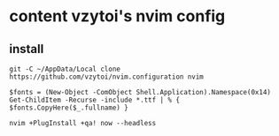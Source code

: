 # content vzytoi's nvim config

## install
```
git -C ~/AppData/Local clone https://github.com/vzytoi/nvim.configuration nvim
```
```
$fonts = (New-Object -ComObject Shell.Application).Namespace(0x14)
Get-ChildItem -Recurse -include *.ttf | % { $fonts.CopyHere($_.fullname) }
```
```
nvim +PlugInstall +qa! now --headless
```
